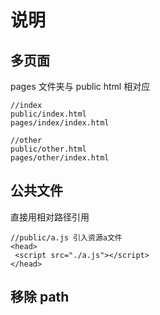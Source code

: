 # 说明

## 多页面

pages 文件夹与 public html 相对应

```
//index
public/index.html
pages/index/index.html

//other
public/other.html
pages/other/index.html
```

## 公共文件

直接用相对路径引用

```
//public/a.js 引入资源a文件
<head>
 <script src="./a.js"></script>
</head>

```

## 移除 path
